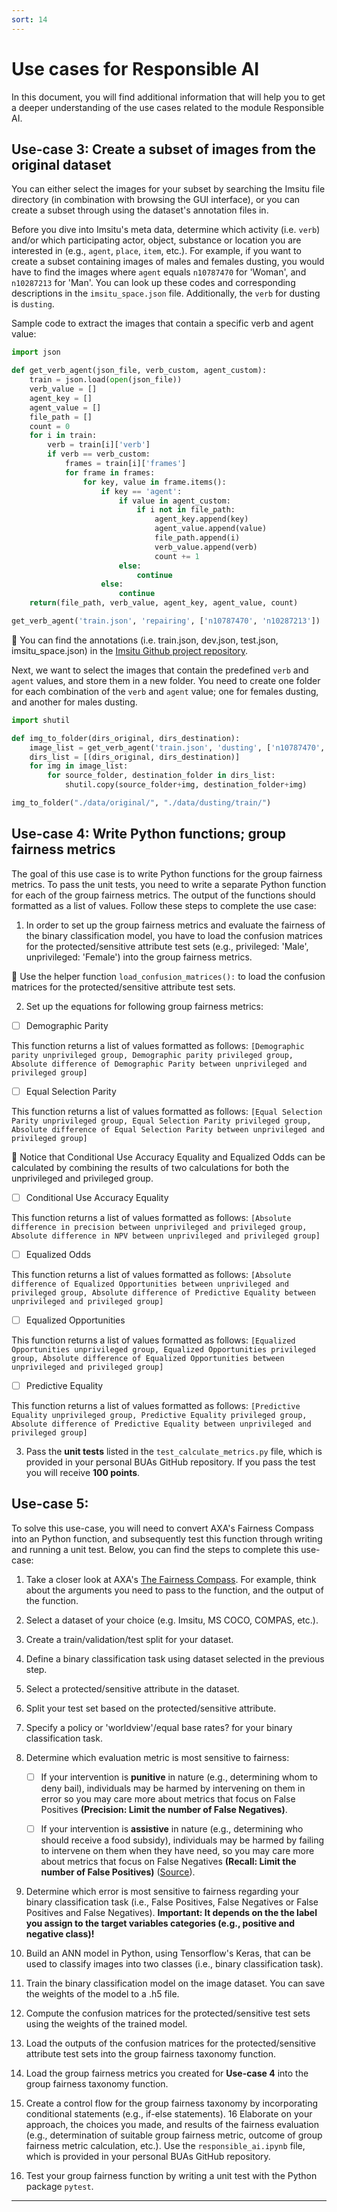 ```yaml
---
sort: 14
---
```

# Use cases for Responsible AI

In this document, you will find additional information that will help you to get a deeper understanding of the use cases related to the module Responsible AI. 

## Use-case 3: Create a subset of images from the original dataset

You can either select the images for your subset by searching the Imsitu file directory (in combination with browsing the GUI interface), or you can create a subset through using the dataset's annotation files in. 

Before you dive into Imsitu's meta data, determine which activity (i.e. ```verb```) and/or which participating actor, object, substance or location you are interested in (e.g., ```agent```, ```place```, ```item```, etc.). For example, if you want to create a subset containing images of males and females dusting, you would have to find the images where ```agent``` equals ```n10787470``` for 'Woman', and ```n10287213``` for 'Man'. You can look up these codes and corresponding descriptions in the ```imsitu_space.json``` file. Additionally, the ```verb``` for dusting is ```dusting```.

Sample code to extract the images that contain a specific verb and agent value:

```python
import json

def get_verb_agent(json_file, verb_custom, agent_custom):
    train = json.load(open(json_file))
    verb_value = []
    agent_key = []
    agent_value = []
    file_path = []
    count = 0
    for i in train:
        verb = train[i]['verb']
        if verb == verb_custom:
            frames = train[i]['frames']
            for frame in frames:
                for key, value in frame.items():
                    if key == 'agent':
                        if value in agent_custom:
                            if i not in file_path:
                                agent_key.append(key)
                                agent_value.append(value)
                                file_path.append(i)
                                verb_value.append(verb)
                                count += 1
                        else:
                            continue
                    else:
                        continue
    return(file_path, verb_value, agent_key, agent_value, count)

get_verb_agent('train.json', 'repairing', ['n10787470', 'n10287213'])
```

:bell: You can find the annotations (i.e. train.json, dev.json, test.json, imsitu_space.json) in the [Imsitu Github project repository](https://github.com/my89/imSitu). 

Next, we want to select the images that contain the predefined ```verb``` and ```agent``` values, and store them in a new folder. You need to create one folder for each combination of the ```verb``` and ```agent``` value; one for females dusting, and another for males dusting.

```python
import shutil

def img_to_folder(dirs_original, dirs_destination):
    image_list = get_verb_agent('train.json', 'dusting', ['n10787470', 'n10287213'])[0]
    dirs_list = [(dirs_original, dirs_destination)]
    for img in image_list:
        for source_folder, destination_folder in dirs_list:
            shutil.copy(source_folder+img, destination_folder+img)

img_to_folder("./data/original/", "./data/dusting/train/")

```

## Use-case 4: Write Python functions; group fairness metrics

The goal of this use case is to write Python functions for the group fairness metrics. To pass the unit tests, you need to write a separate Python function for each of the group fairness metrics. The output of the functions should formatted as a list of values. Follow these steps to complete the use case:

1. In order to set up the group fairness metrics and evaluate the fairness of the binary classification model, you have to load the confusion matrices for the protected/sensitive attribute test sets (e.g., privileged: 'Male', unprivileged: 'Female') into the group fairness metrics.  

:bell: Use the helper function ```load_confusion_matrices():``` to load the confusion matrices for the protected/sensitive attribute test sets.

2. Set up the equations for following group fairness metrics:

- [ ] Demographic Parity

This function returns a list of values formatted as follows: ```[Demographic parity unprivileged group, Demographic parity privileged group, Absolute difference of Demographic Parity between unprivileged and privileged group]``` 

- [ ] Equal Selection Parity

This function returns a list of values formatted as follows: ```[Equal Selection Parity unprivileged group, Equal Selection Parity privileged group, Absolute difference of Equal Selection Parity between unprivileged and privileged group]```

:bell: Notice that Conditional Use Accuracy Equality and Equalized Odds can be calculated by combining the results of two calculations for both the unprivileged and privileged group.

- [ ] Conditional Use Accuracy Equality 

This function returns a list of values formatted as follows: ```[Absolute difference in precision between unprivileged and privileged group, Absolute difference in NPV between unprivileged and privileged group]```

- [ ] Equalized Odds

This function returns a list of values formatted as follows: ```[Absolute difference of Equalized Opportunities between unprivileged and privileged group, Absolute difference of Predictive Equality between unprivileged and privileged group]```

- [ ] Equalized Opportunities

This function returns a list of values formatted as follows: ```[Equalized Opportunities unprivileged group, Equalized Opportunities privileged group, Absolute difference of Equalized Opportunities between unprivileged and privileged group]```

- [ ] Predictive Equality

This function returns a list of values formatted as follows: ```[Predictive Equality unprivileged group, Predictive Equality privileged group, Absolute difference of Predictive Equality between unprivileged and privileged group]```

3. Pass the __unit tests__ listed in the ```test_calculate_metrics.py``` file, which is provided in your personal BUAs GitHub repository. If you pass the test you will receive __100 points__. 

## Use-case 5: 

To solve this use-case, you will need to convert AXA's Fairness Compass into an Python function, and subsequently test this function through writing and running a unit test. Below, you can find the steps to complete this use-case:

1. Take a closer look at AXA's [The Fairness Compass](https://rb.gy/vze3w3). For example, think about the arguments you need to pass to the function, and the output of the function.
2. Select a dataset of your choice (e.g. Imsitu, MS COCO, COMPAS, etc.).
3. Create a train/validation/test split for your dataset.
4. Define a binary classification task using dataset selected in the previous step.
5. Select a protected/sensitive attribute in the dataset.
6. Split your test set based on the protected/sensitive attribute.
7. Specify a policy or 'worldview'/equal base rates? for your binary classification task.
8. Determine which evaluation metric is most sensitive to fairness: 

    - [ ] If your intervention is __punitive__ in nature (e.g., determining whom to deny bail), individuals may be harmed by intervening on them in error so you may care more about metrics that focus on False Positives __(Precision: Limit the number of False Negatives)__.

    - [ ] If your intervention is __assistive__ in nature (e.g., determining who should receive a food subsidy), individuals may be harmed by failing to intervene on them when they have need, so you may care more about metrics that focus on False Negatives __(Recall: Limit the number of False Positives)__ ([Source](https://textbook.coleridgeinitiative.org/chap-bias.html#sec:punitiveexample)). 

9. Determine which error is most sensitive to fairness regarding your binary classification task (i.e., False Positives, False Negatives or False Positives and False Negatives). __Important: It depends on the the label you assign to the target variables categories (e.g., positive and negative class)!__
10. Build an ANN model in Python, using Tensorflow's Keras, that can be used to classify images into two classes (i.e., binary classification task).
11. Train the binary classification model on the image dataset. You can save the weights of the model to a .h5 file.
12. Compute the confusion matrices for the protected/sensitive test sets using the weights of the trained model.  
13. Load the outputs of the confusion matrices for the protected/sensitive attribute test sets into the group fairness taxonomy function.
14. Load the group fairness metrics you created for __Use-case 4__ into the group fairness taxonomy function. 
15. Create a control flow for the group fairness taxonomy by incorporating conditional statements (e.g., if-else statements).
16 Elaborate on your approach, the choices you made, and results of the fairness evaluation (e.g., determination of suitable group fairness metric, outcome of group fairness metric calculation, etc.). Use the ```responsible_ai.ipynb``` file, which is provided in your personal BUAs GitHub repository.
17. Test your group fairness function by writing a unit test with the Python package ```pytest```. 

***







